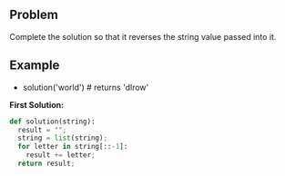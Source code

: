 ## Problem

Complete the solution so that it reverses the string value passed into it.

## Example

* solution('world') # returns 'dlrow'

**First Solution:**
```python
def solution(string):
  result = "";
  string = list(string);
  for letter in string[::-1]:
    result += letter;
  return result;
```    

